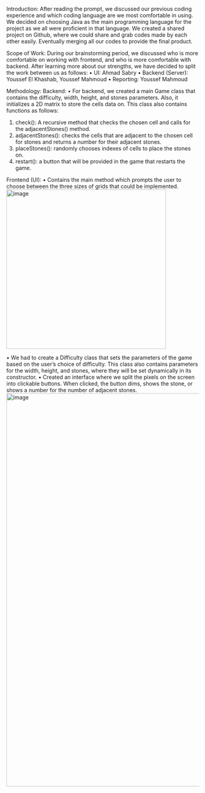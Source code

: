 Introduction:
After reading the prompt, we discussed our previous coding experience and which coding language are we most comfortable in using. We decided on choosing Java as the main programming language for the project as we all were proficient in that language. We created a shared project on Github, where we could share and grab codes made by each other easily. Eventually merging all our codes to provide the final product.

Scope of Work:
During our brainstorming period, we discussed who is more comfortable on working with frontend, and who is more comfortable with backend. After learning more about our strengths, we have decided to split the work between us as follows:
•	UI: Ahmad Sabry
•	Backend (Server): Youssef El Khashab, Youssef Mahmoud
•	Reporting: Youssef Mahmoud


Methodology:
Backend:
•	For backend, we created a main Game class that contains the difficulty, width, height, and stones parameters. Also, it initializes a 2D matrix to store the cells data on. This class also contains functions as follows:
1.	check(): A recursive method that checks the chosen cell and calls for the adjacentStones() method.
2.	adjacentStones(): checks the cells that are adjacent to the chosen cell for stones and returns a number for their adjacent stones.
3.	placeStones(): randomly chooses indexes of cells to place the stones on.
4.	restart(): a button that will be provided in the game that restarts the game.

Frontend (UI):
•	Contains the main method which prompts the user to choose between the three sizes of grids that could be implemented.
<img width="417" alt="image" src="https://user-images.githubusercontent.com/88597501/138615160-6fa89799-0fbb-4fee-b3b5-9b04fd4b5936.png">

•	We had to create a Difficulty class that sets the parameters of the game based on the user’s choice of difficulty. This class also contains parameters for the width, height, and stones, where they will be set dynamically in its constructor. 
•	Created an interface where we split the pixels on the screen into clickable buttons. When clicked, the button dims, shows the stone, or shows a number for the number of adjacent stones.
<img width="1028" alt="image" src="https://user-images.githubusercontent.com/88597501/138615179-cd12edf0-0378-46e4-bae4-41694875798d.png">

